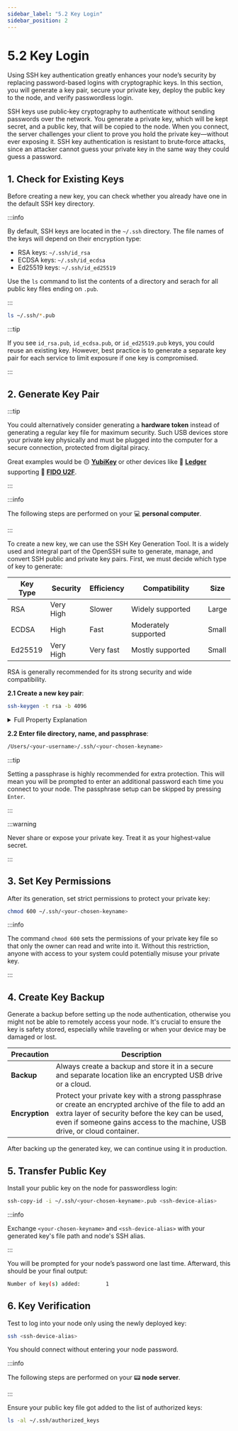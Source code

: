 ```yaml
---
sidebar_label: "5.2 Key Login"
sidebar_position: 2
---
```


# 5.2 Key Login

Using SSH key authentication greatly enhances your node’s security by replacing password-based logins with cryptographic keys. In this section, you will generate a key pair, secure your private key, deploy the public key to the node, and verify passwordless login.

SSH keys use public‑key cryptography to authenticate without sending passwords over the network. You generate a private key, which will be kept secret, and a public key, that will be copied to the node. When you connect, the server challenges your client to prove you hold the private key—without ever exposing it. SSH key authentication is resistant to brute‑force attacks, since an attacker cannot guess your private key in the same way they could guess a password.

## 1. Check for Existing Keys

Before creating a new key, you can check whether you already have one in the default SSH key directory.

:::info

By default, SSH keys are located in the `~/.ssh` directory. The file names of the keys will depend on their encryption type:

- RSA keys: `~/.ssh/id_rsa`
- ECDSA keys: `~/.ssh/id_ecdsa`
- Ed25519 keys: `~/.ssh/id_ed25519`

Use the `ls` command to list the contents of a directory and serach for all public key files ending on `.pub`.

:::

```sh
ls ~/.ssh/*.pub
```

:::tip

If you see `id_rsa.pub`, `id_ecdsa.pub`, or `id_ed25519.pub` keys, you could reuse an existing key. However, best practice is to generate a separate key pair for each service to limit exposure if one key is compromised.

:::

## 2. Generate Key Pair

:::tip

You could alternatively consider generating a **hardware token** instead of generating a regular key file for maximum security. Such USB devices store your private key physically and must be plugged into the computer for a secure connection, protected from digital piracy.

Great examples would be 🟡 [**YubiKey**](https://developers.yubico.com/SSH/Securing_SSH_with_FIDO2.html) or other devices like 🔲 [**Ledger**](https://support.ledger.com/article/115005198545-zd) supporting 👤 [**FIDO U2F**](https://fidoalliance.org/).

:::

:::info

The following steps are performed on your 💻 **personal computer**.

:::

To create a new key, we can use the SSH Key Generation Tool. It is a widely used and integral part of the OpenSSH suite to generate, manage, and convert SSH public and private key pairs. First, we must decide which type of key to generate:

| Key Type | Security  | Efficiency | Compatibility        | Size  |
| -------- | --------- | ---------- | -------------------- | ----- |
| RSA      | Very High | Slower     | Widely supported     | Large |
| ECDSA    | High      | Fast       | Moderately supported | Small |
| Ed25519  | Very High | Very fast  | Mostly supported     | Small |

RSA is generally recommended for its strong security and wide compatibility.

**2.1 Create a new key pair**:

```sh
ssh-keygen -t rsa -b 4096
```

<details>
    <summary>Full Property Explanation</summary>

| **Option** | **Description**                                                                                                                                                                                                                        | **Value** |
| ---------- | -------------------------------------------------------------------------------------------------------------------------------------------------------------------------------------------------------------------------------------- | --------- |
| `-t`       | Specifies the cryptographic key type.                                                                                                                                                                                                  | `rsa`     |
| `-b`       | Specifies the number of bits in the key. A higher number of bits usually results in better security. The default key length for RSA keys is `2048` bits, but using a `4096` bits provides contemporary security for a blockchain node. | `4096`    |

</details>

**2.2 Enter file directory, name, and passphrase**:

```sh
/Users/<your-username>/.ssh/<your-chosen-keyname>
```

:::tip

Setting a passphrase is highly recommended for extra protection. This will mean you will be prompted to enter an additional password each time you connect to your node. The passphrase setup can be skipped by pressing `Enter`.

:::

:::warning

Never share or expose your private key. Treat it as your highest‑value secret.

:::

## 3. Set Key Permissions

After its generation, set strict permissions to protect your private key:

```sh
chmod 600 ~/.ssh/<your-chosen-keyname>
```

:::info

The command `chmod 600` sets the permissions of your private key file so that only the owner can read and write into it. Without this restriction, anyone with access to your system could potentially misuse your private key.

:::

## 4. Create Key Backup

Generate a backup before setting up the node authentication, otherwise you might not be able to remotely access your node. It's crucial to ensure the key is safety stored, especially while traveling or when your device may be damaged or lost.

| **Precaution** | **Description**                                                                                                                                                                                                                        |
| -------------- | -------------------------------------------------------------------------------------------------------------------------------------------------------------------------------------------------------------------------------------- |
| **Backup**     | Always create a backup and store it in a secure and separate location like an encrypted USB drive or a cloud.                                                                                                                          |
| **Encryption** | Protect your private key with a strong passphrase or create an encrypted archive of the file to add an extra layer of security before the key can be used, even if someone gains access to the machine, USB drive, or cloud container. |

After backing up the generated key, we can continue using it in production.

## 5. Transfer Public Key

Install your public key on the node for passwordless login:

```sh
ssh-copy-id -i ~/.ssh/<your-chosen-keyname>.pub <ssh-device-alias>
```

:::info

Exchange `<your-chosen-keyname>` and `<ssh-device-alias>` with your generated key's file path and node's SSH alias.

:::

You will be prompted for your node’s password one last time. Afterward, this should be your final output:

```sh
Number of key(s) added:        1
```

## 6. Key Verification

Test to log into your node only using the newly deployed key:

```sh
ssh <ssh-device-alias>
```

You should connect without entering your node password.

:::info

The following steps are performed on your 📟 **node server**.

:::

Ensure your public key file got added to the list of authorized keys:

```sh
ls -al ~/.ssh/authorized_keys
```
